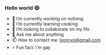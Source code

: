### Hello world 😄
- 🔭 I’m currently working on nothing
- 🌱 I’m currently learning cooking
- 👯 I’m looking to collaborate on my life
- 💬 Ask me about anything
- 📫 How to contact me: lvonryn@gmail.com
- ⚡ Fun fact: i'm gay
